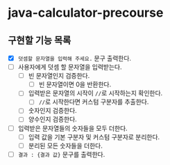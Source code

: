 # java-calculator-precourse

## 구현할 기능 목록

- [x] `덧셈할 문자열을 입력해 주세요.` 문구 출력한다.
- [ ] 사용자에게 덧셈 할 문자열을 입력받는다.
    - [ ] 빈 문자열인지 검증한다.
        - [ ] 빈 문자열이면 0을 반환한다.
    - [ ] 입력받은 문자열의 시작이 `//`로 시작하는지 확인한다.
        - [ ] `//`로 시작한다면 커스텀 구분자를 추출한다.
    - [ ] 숫자인지 검증한다.
    - [ ] 양수인지 검증한다.
- [ ] 입력받은 문자열들의 숫자들을 모두 더한다.
    - [ ] 입력 값을 기본 구분자 및 커스텀 구분자로 분리한다.
    - [ ] 분리된 모든 숫자들을 더한다.
- [ ] `결과 : {결과 값}` 문구를 출력한다.